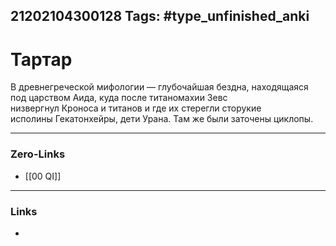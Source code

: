 21202104300128
Tags: #type_unfinished_anki 
---
# Тартар

 В древнегреческой мифологии — глубочайшая бездна, находящаяся под царством Аида, куда после титаномахии Зевс <br>низвергнул Кроноса и титанов и где их стерегли сторукие исполины Гекатонхейры, дети Урана. Там же были заточены циклопы.

---
### Zero-Links
- [[00 QI]]
---
### Links
-